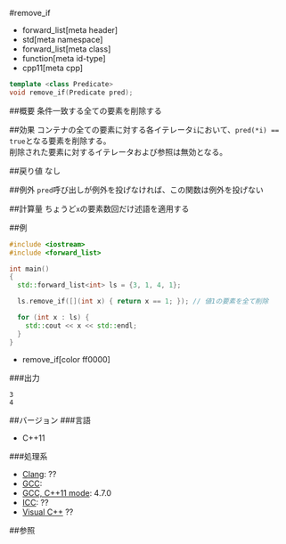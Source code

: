 #remove_if
* forward_list[meta header]
* std[meta namespace]
* forward_list[meta class]
* function[meta id-type]
* cpp11[meta cpp]

```cpp
template <class Predicate>
void remove_if(Predicate pred);
```

##概要
条件一致する全ての要素を削除する


##効果
コンテナの全ての要素に対する各イテレータ`i`において、`pred(*i) == true`となる要素を削除する。  
削除された要素に対するイテレータおよび参照は無効となる。


##戻り値
なし


##例外
`pred`呼び出しが例外を投げなければ、この関数は例外を投げない


##計算量
ちょうど`x`の要素数回だけ述語を適用する


##例
```cpp
#include <iostream>
#include <forward_list>

int main()
{
  std::forward_list<int> ls = {3, 1, 4, 1};

  ls.remove_if([](int x) { return x == 1; }); // 値1の要素を全て削除

  for (int x : ls) {
    std::cout << x << std::endl;
  }
}
```
* remove_if[color ff0000]

###出力
```
3
4
```

##バージョン
###言語
- C++11

###処理系
- [Clang](/implementation.md#clang): ??
- [GCC](/implementation.md#gcc): 
- [GCC, C++11 mode](/implementation.md#gcc): 4.7.0
- [ICC](/implementation.md#icc): ??
- [Visual C++](/implementation.md#visual_cpp) ??


##参照


